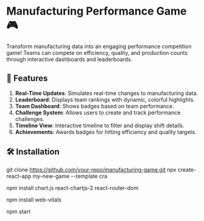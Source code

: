 # Manufacturing Performance Game 🎮

Transform manufacturing data into an engaging performance competition game! 
Teams can compete on efficiency, quality, and production counts through interactive dashboards and leaderboards.

## 🚀 Features
1. **Real-Time Updates**: Simulates real-time changes to manufacturing data.
2. **Leaderboard**: Displays team rankings with dynamic, colorful highlights.
3. **Team Dashboard**: Shows badges based on team performance.
4. **Challenge System**: Allows users to create and track performance challenges.
5. **Timeline View**: Interactive timeline to filter and display shift details.
6. **Achievements**: Awards badges for hitting efficiency and quality targets.

## 🛠️ Installation

   git clone https://github.com/your-repo/manufacturing-game.git
   npx create-react-app my-new-game  --template cra
   
   npm install chart.js react-chartjs-2 react-router-dom
   
   npm install web-vitals
   
   npm start
